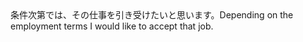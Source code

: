 <tr><td>条件次第では、その仕事を引き受けたいと思います。<td><tr><tr><td>Depending on the employment terms I would like to accept that job.<td><tr></table>

